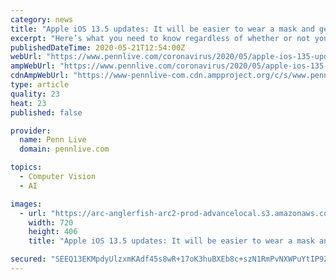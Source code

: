 ```yaml
---
category: news
title: "Apple iOS 13.5 updates: It will be easier to wear a mask and get around Face ID; coronavirus tracking tools, more"
excerpt: "Here’s what you need to know regardless of whether or not you’ve downloaded the new technology. If you use Apple’s facial recognition feature to unlock your phone, you might have become frustrated lately if wearing a mask in public has made it almost impossible to open your phone to get into your apps. Now, that problem should be alleviated."
publishedDateTime: 2020-05-21T12:54:00Z
webUrl: "https://www.pennlive.com/coronavirus/2020/05/apple-ios-135-updates-it-will-be-easier-to-wear-a-mask-and-get-around-face-id-coronavirus-tracking-tools-more.html"
ampWebUrl: "https://www.pennlive.com/coronavirus/2020/05/apple-ios-135-updates-it-will-be-easier-to-wear-a-mask-and-get-around-face-id-coronavirus-tracking-tools-more.html?outputType=amp"
cdnAmpWebUrl: "https://www-pennlive-com.cdn.ampproject.org/c/s/www.pennlive.com/coronavirus/2020/05/apple-ios-135-updates-it-will-be-easier-to-wear-a-mask-and-get-around-face-id-coronavirus-tracking-tools-more.html?outputType=amp"
type: article
quality: 23
heat: 23
published: false

provider:
  name: Penn Live
  domain: pennlive.com

topics:
  - Computer Vision
  - AI

images:
  - url: "https://arc-anglerfish-arc2-prod-advancelocal.s3.amazonaws.com/public/WOGKDICRXVEULOPV62BCSX6GBM.jpg"
    width: 720
    height: 406
    title: "Apple iOS 13.5 updates: It will be easier to wear a mask and get around Face ID; coronavirus tracking tools, more"

secured: "SEEQ13EKMpdyUlzxmKAdf45s8wR+17oK3huBXEb8c+szN1RmPvNXWPuYtIP9ZCpCqwWlSXkDcEvjfARaiHnxvgzwtorHowjugHI5ZRRwpCDiys2fvvOiwayPyMaH/28WpatYV/RL/2YqtuMtjXWm8qg+Uq/yWeEnjXDuM/EA1Z88l1QD4BgnnltMWm6n6xVGyZKM6CAw4xbbSEdhV8G/5cOkzxM3Tyi86JiJ0j4EICkEy6zwsh0mi6Y2X0zpSr/24x6vvewSEmqWNbyuoX6ZGSq6k9+sjy9f4nVKnLTf9YhwGQ54waLN7Sg/vf0LhM2X;klXv+9LHxQLMcS7ZFR8VLQ=="
---
```


